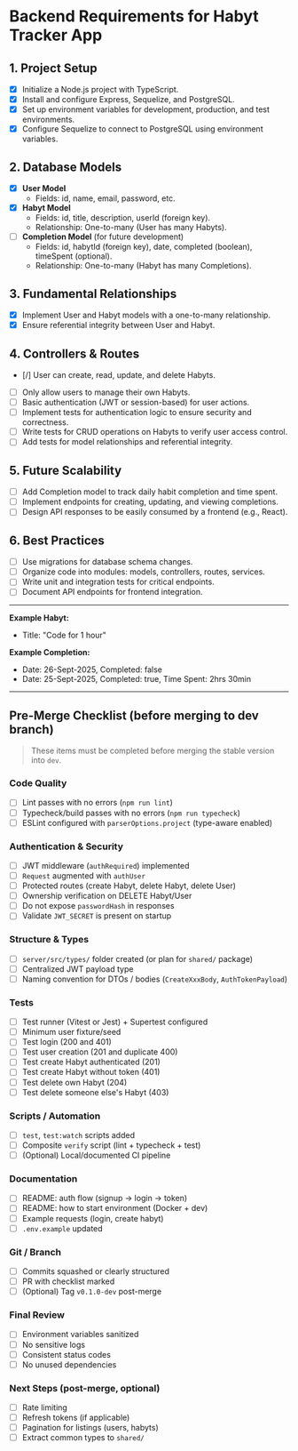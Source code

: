 # Backend Requirements for Habyt Tracker App

## 1. Project Setup
- [x] Initialize a Node.js project with TypeScript.
- [x] Install and configure Express, Sequelize, and PostgreSQL.
- [x] Set up environment variables for development, production, and test environments.
- [x] Configure Sequelize to connect to PostgreSQL using environment variables.

## 2. Database Models
- [x] **User Model**
  - Fields: id, name, email, password, etc.
- [x] **Habyt Model**
  - Fields: id, title, description, userId (foreign key).
  - Relationship: One-to-many (User has many Habyts).
- [ ] **Completion Model** (for future development)
  - Fields: id, habytId (foreign key), date, completed (boolean), timeSpent (optional).
  - Relationship: One-to-many (Habyt has many Completions).

## 3. Fundamental Relationships
- [x] Implement User and Habyt models with a one-to-many relationship.
- [x] Ensure referential integrity between User and Habyt.

## 4. Controllers & Routes
- [/] User can create, read, update, and delete Habyts.
- [ ] Only allow users to manage their own Habyts.
- [ ] Basic authentication (JWT or session-based) for user actions.
- [ ] Implement tests for authentication logic to ensure security and correctness.
- [ ] Write tests for CRUD operations on Habyts to verify user access control.
- [ ] Add tests for model relationships and referential integrity.

## 5. Future Scalability
- [ ] Add Completion model to track daily habit completion and time spent.
- [ ] Implement endpoints for creating, updating, and viewing completions.
- [ ] Design API responses to be easily consumed by a frontend (e.g., React).

## 6. Best Practices
- [ ] Use migrations for database schema changes.
- [ ] Organize code into modules: models, controllers, routes, services.
- [ ] Write unit and integration tests for critical endpoints.
- [ ] Document API endpoints for frontend integration.

---
**Example Habyt:**  
- Title: "Code for 1 hour"

**Example Completion:**  
- Date: 26-Sept-2025, Completed: false  
- Date: 25-Sept-2025, Completed: true, Time Spent: 2hrs 30min

---

## Pre-Merge Checklist (before merging to dev branch)
> These items must be completed before merging the stable version into `dev`.

### Code Quality
- [ ] Lint passes with no errors (`npm run lint`)
- [ ] Typecheck/build passes with no errors (`npm run typecheck`)
- [ ] ESLint configured with `parserOptions.project` (type-aware enabled)

### Authentication & Security
- [ ] JWT middleware (`authRequired`) implemented
- [ ] `Request` augmented with `authUser`
- [ ] Protected routes (create Habyt, delete Habyt, delete User)
- [ ] Ownership verification on DELETE Habyt/User
- [ ] Do not expose `passwordHash` in responses
- [ ] Validate `JWT_SECRET` is present on startup

### Structure & Types
- [ ] `server/src/types/` folder created (or plan for `shared/` package)
- [ ] Centralized JWT payload type
- [ ] Naming convention for DTOs / bodies (`CreateXxxBody`, `AuthTokenPayload`)

### Tests
- [ ] Test runner (Vitest or Jest) + Supertest configured
- [ ] Minimum user fixture/seed
- [ ] Test login (200 and 401)
- [ ] Test user creation (201 and duplicate 400)
- [ ] Test create Habyt authenticated (201)
- [ ] Test create Habyt without token (401)
- [ ] Test delete own Habyt (204)
- [ ] Test delete someone else's Habyt (403)

### Scripts / Automation
- [ ] `test`, `test:watch` scripts added
- [ ] Composite `verify` script (lint + typecheck + test)
- [ ] (Optional) Local/documented CI pipeline

### Documentation
- [ ] README: auth flow (signup → login → token)
- [ ] README: how to start environment (Docker + dev)
- [ ] Example requests (login, create habyt)
- [ ] `.env.example` updated

### Git / Branch
- [ ] Commits squashed or clearly structured
- [ ] PR with checklist marked
- [ ] (Optional) Tag `v0.1.0-dev` post-merge

### Final Review
- [ ] Environment variables sanitized
- [ ] No sensitive logs
- [ ] Consistent status codes
- [ ] No unused dependencies

### Next Steps (post-merge, optional)
- [ ] Rate limiting
- [ ] Refresh tokens (if applicable)
- [ ] Pagination for listings (users, habyts)
- [ ] Extract common types to `shared/`